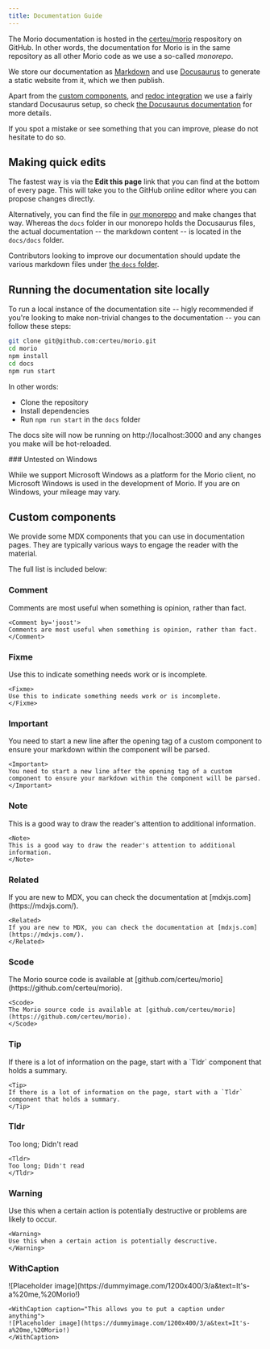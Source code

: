 ```yaml
---
title: Documentation Guide
---
```


The Morio documentation is hosted in the [certeu/morio][repo] respository on GitHub. In other words, the documentation for Morio is in the same repository as all other Morio code as we use a so-called _monorepo_.

We store our documentation as [Markdown](https://www.markdownguide.org/) and use
[Docusaurus][docusaurus] to generate a static website from it, which we then publish.

Apart from the [custom components](#custom-components), and [redoc integration](#redoc-integration) we use a fairly
standard Docusaurus setup, so check [the Docusaurus
documentation](https://docusaurus.io/) for more details.

<Tip>
If you spot a mistake or see something that you can improve, please do not hesitate to do so.
</Tip>

## Making quick edits


The fastest way is via the **Edit this page** link that you can find at the bottom of every page. This will take you to the GitHub online editor where you can propose changes directly.

Alternatively, you can find the file in [our monorepo][repo] and make changes that way.
Whereas the `docs` folder in our monorepo holds the Docusaurus files, the actual documentation -- the markdown content -- is located in the `docs/docs` folder. 

Contributors looking to improve our documentation should update the various
markdown files under [the `docs` folder][docs].

## Running the documentation site locally

To run a local instance of the documentation site -- higly recommended if
you're looking to make non-trivial changes to the documentation -- you can
follow these steps:

```sh title="Terminal"
git clone git@github.com:certeu/morio.git
cd morio
npm install
cd docs
npm run start
```

In other words:
- Clone the repository
- Install dependencies
- Run `npm run start` in the `docs` folder

The docs site will now be running on http://localhost:3000 and any changes you
make will be hot-reloaded.

<Warning>
### Untested on Windows

While we support Microsoft Windows as a platform for the Morio client, no Microsoft Windows is used in the development of Morio.
If you are on Windows, your mileage may vary.
</Warning>


## Custom components

We provide some MDX components that you can use in documentation pages. 
They are typically various ways to engage the reader with the material.

The full list is included below:

### Comment

<Comment by='joost'>
Comments are most useful when something is opinion, rather than fact.
</Comment>

```markup title="readme.md"
<Comment by='joost'>
Comments are most useful when something is opinion, rather than fact.
</Comment>
```

### Fixme

<Fixme>
Use this to indicate something needs work or is incomplete.
</Fixme>

```markup title="readme.md"
<Fixme>
Use this to indicate something needs work or is incomplete.
</Fixme>
```

### Important

<Important>
You need to start a new line after the opening tag of a custom component to ensure your markdown within the component will be parsed.
</Important>

```markup title="readme.md"
<Important>
You need to start a new line after the opening tag of a custom component to ensure your markdown within the component will be parsed.
</Important>
```

### Note

<Note>
This is a good way to draw the reader's attention to additional information.
</Note>

```markup title="readme.md"
<Note>
This is a good way to draw the reader's attention to additional information.
</Note>
```

### Related

<Related>
If you are new to MDX, you can check the documentation at [mdxjs.com](https://mdxjs.com/).
</Related>

```markup title="readme.md"
<Related>
If you are new to MDX, you can check the documentation at [mdxjs.com](https://mdxjs.com/).
</Related>
```

### Scode

<Scode>
The Morio source code is available at [github.com/certeu/morio](https://github.com/certeu/morio).
</Scode>

```markup title="readme.md"
<Scode>
The Morio source code is available at [github.com/certeu/morio](https://github.com/certeu/morio).
</Scode>
```

### Tip

<Tip>
If there is a lot of information on the page, start with a `Tldr` component that holds a summary.
</Tip>

```markup title="readme.md"
<Tip>
If there is a lot of information on the page, start with a `Tldr` component that holds a summary.
</Tip>
```

### Tldr

<Tldr>
Too long; Didn't read
</Tldr>

```markup title="readme.md"
<Tldr>
Too long; Didn't read
</Tldr>
```

### Warning

<Warning>
Use this when a certain action is potentially destructive or problems are likely to occur.
</Warning>

```markup title="readme.md"
<Warning>
Use this when a certain action is potentially descructive.
</Warning>
```

### WithCaption

<WithCaption caption="This allows you to put a caption under anything">
![Placeholder image](https://dummyimage.com/1200x400/3/a&text=It's-a%20me,%20Morio!)
</WithCaption>

```markup title="readme.md"
<WithCaption caption="This allows you to put a caption under anything">
![Placeholder image](https://dummyimage.com/1200x400/3/a&text=It's-a%20me,%20Morio!)
</WithCaption>
```

[netlify]: https://www.netlify.com/
[docusaurus]: https://docusaurus.io/
[docs]: https://github.com/certeu/morio/tree/develop/docs/docs
[repo]: https://github.com/certeu/morio
